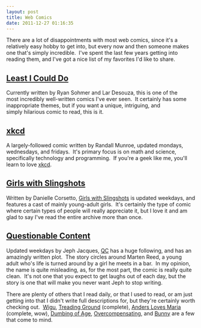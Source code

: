 ```yaml
---
layout: post
title: Web Comics
date: 2011-12-27 01:16:35
---
```

There are a lot of disappointments with most web comics, since it's a relatively easy hobby to get into, but every now and then someone makes one that's simply incredible.  I've spent the last few years getting into reading them, and I've got a nice list of my favorites I'd like to share.
<h2><a title="licd.com" href="http://leasticoulddo.com/" target="_blank">Least I Could Do</a></h2>
Currently written by Ryan Sohmer and Lar Desouza, this is one of the most incredibly well-written comics I've ever seen.  It certainly has some inappropriate themes, but if you want a unique, intriguing, and simply hilarious comic to read, this is it.
<h2><a title="xkcd.com" href="http://xkcd.com" target="_blank">xkcd</a></h2>
A largely-followed comic written by Randall Munroe, updated mondays, wednesdays, and fridays.  It's primary focus is on math and science, specifically technology and programming.  If you're a geek like me, you'll learn to love <a href="http://xkcd.com" target="_blank">xkcd</a>.
<h2><a title="girlswithslingshots.com" href="http://www.girlswithslingshots.com" target="_blank">Girls with Slingshots</a></h2>
Written by Danielle Corsetto, <a href="http://www.girlswithslingshots.com" target="_blank">Girls with Slingshots</a> is updated weekdays, and features a cast of mainly young-adult girls.  It's certainly the type of comic where certain types of people will really appreciate it, but I love it and am glad to say I've read the entire archive more than once.
<h2><a title="questionablecontent.net" href="http://questionablecontent.net" target="_blank">Questionable Content</a></h2>
Updated weekdays by Jeph Jacques, <a href="http://questionablecontent.net" target="_blank">QC</a> has a huge following, and has an amazingly written plot.  The story circles around Marten Reed, a young adult who's life is turned around by a girl he meets in a bar.  In my opinion, the name is quite misleading, as, for the most part, the comic is really quite clean.  It's not one that you expect to get laughs out of each day, but the story is one that will make you never want Jeph to stop writing.

There are plenty of others that I read daily, or that I used to read, or am just getting into that I didn't write full descriptions for, but they're certainly worth checking out.  <a title="wigucomics.com" href="http://wigucomics.com" target="_blank">Wigu</a>, <a title="treadingground.com" href="http://treadingground.com" target="_blank">Treading Ground</a> (complete), <a title="anderslovesmaria.reneengstrom.com" href="http://anderslovesmaria.reneengstrom.com" target="_blank">Anders Loves Maria</a> (complete, wow), <a title="dumbingofage.com" href="http://dumbingofage.com" target="_blank">Dumbing of Age</a>, <a title="overcompensating.com" href="http://overcompensating.com" target="_blank">Overcompensating</a>, and <a title="bunny-comic.com" href="http://www.bunny-comic.com/" target="_blank">Bunny</a> are a few that come to mind.